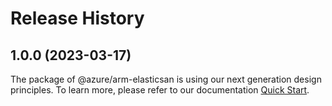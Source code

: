 # Release History
    
## 1.0.0 (2023-03-17)

The package of @azure/arm-elasticsan is using our next generation design principles. To learn more, please refer to our documentation [Quick Start](https://aka.ms/js-track2-quickstart).
